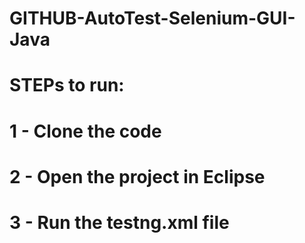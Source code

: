 # GITHUB-AutoTest-Selenium-GUI-Java
# STEPs to run:
# 1 - Clone the code
# 2 - Open the project in Eclipse
# 3 - Run the testng.xml file
